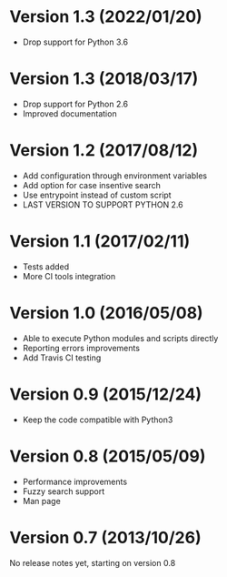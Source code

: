 Version 1.3 (2022/01/20)
===
  - Drop support for Python 3.6

Version 1.3 (2018/03/17)
===
  - Drop support for Python 2.6
  - Improved documentation

Version 1.2 (2017/08/12)
===
  - Add configuration through environment variables
  - Add option for case insentive search
  - Use entrypoint instead of custom script
  - LAST VERSION TO SUPPORT PYTHON 2.6

Version 1.1 (2017/02/11)
===
  - Tests added
  - More CI tools integration

Version 1.0 (2016/05/08)
===
  - Able to execute Python modules  and scripts directly
  - Reporting errors improvements
  - Add Travis CI testing

Version 0.9 (2015/12/24)
===

  - Keep the code compatible with Python3

Version 0.8 (2015/05/09)
===

  - Performance improvements
  - Fuzzy search support
  - Man page

Version 0.7 (2013/10/26)
===
No release notes yet, starting on version 0.8
